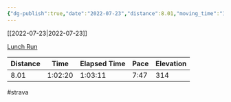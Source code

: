 ```yaml
---
{"dg-publish":true,"date":"2022-07-23","distance":8.01,"moving_time":"1:02:20","elapsed_time":"1:03:11","pace":"7:47","total_elevation_gain":314,"url":"https://www.strava.com/activities/7517316531","permalink":"/01-personal/strava/2022-07-23-lunch-run/","dgPassFrontmatter":true}
---
```



[[2022-07-23\|2022-07-23]]

[Lunch Run](https://www.strava.com/activities/7517316531)

| Distance | Time    | Elapsed Time | Pace | Elevation |
| -------- | ------- | ------------ | ---- | --------- |
| 8.01     | 1:02:20 | 1:03:11      | 7:47 | 314       |




#strava
